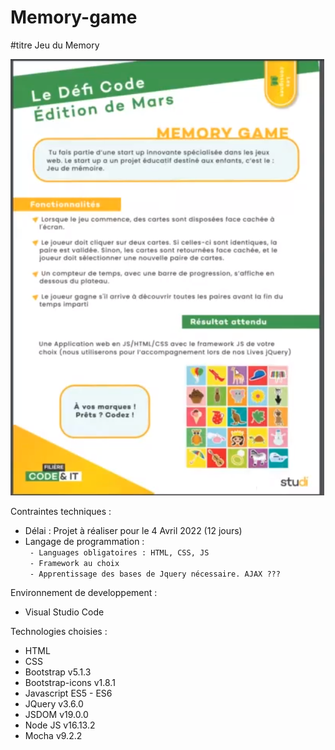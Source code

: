 # Memory-game

#titre Jeu du Memory  

<img src="consignesDefi.png" alt="Consignes du défi"/>  


Contraintes techniques :  
* Délai : Projet à réaliser pour le 4 Avril 2022 (12 jours)
* Langage de programmation :  
     ` - Languages obligatoires : HTML, CSS, JS`  
     ` - Framework au choix`  
     ` - Apprentissage des bases de Jquery nécessaire. AJAX ???`   

Environnement de developpement :  
* Visual Studio Code  

Technologies choisies :   
- HTML  
- CSS  
- Bootstrap v5.1.3
- Bootstrap-icons v1.8.1   
- Javascript ES5 - ES6  
- JQuery v3.6.0  
- JSDOM v19.0.0  
- Node JS v16.13.2   
- Mocha v9.2.2

